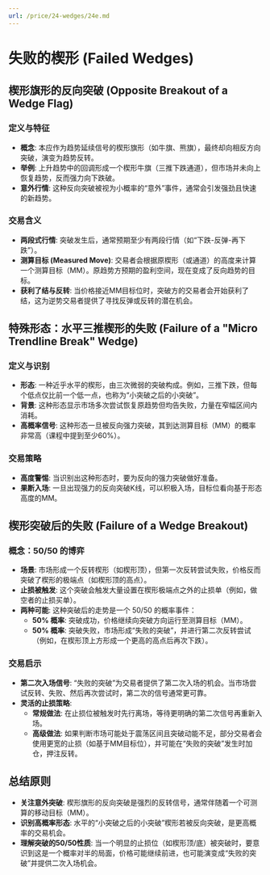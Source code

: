 ```yaml
---
url: /price/24-wedges/24e.md
---
```

# 失败的楔形 (Failed Wedges)

## 楔形旗形的反向突破 (Opposite Breakout of a Wedge Flag)

### 定义与特征

* **概念**: 本应作为趋势延续信号的楔形旗形（如牛旗、熊旗），最终却向相反方向突破，演变为趋势反转。
* **举例**: 上升趋势中的回调形成一个楔形牛旗（三推下跌通道），但市场并未向上恢复趋势，反而强力向下跌破。
* **意外行情**: 这种反向突破被视为小概率的“意外”事件，通常会引发强劲且快速的新趋势。

### 交易含义

* **两段式行情**: 突破发生后，通常预期至少有两段行情（如“下跌-反弹-再下跌”）。
* **测算目标 (Measured Move)**: 交易者会根据原楔形（或通道）的高度来计算一个测算目标（MM）。原趋势方预期的盈利空间，现在变成了反向趋势的目标。
* **获利了结与反转**: 当价格接近MM目标位时，突破方的交易者会开始获利了结，这为逆势交易者提供了寻找反弹或反转的潜在机会。

## 特殊形态：水平三推楔形的失败 (Failure of a "Micro Trendline Break" Wedge)

### 定义与识别

* **形态**: 一种近乎水平的楔形，由三次微弱的突破构成。例如，三推下跌，但每个低点仅比前一个低一点，也称为“小突破之后的小突破”。
* **背景**: 这种形态显示市场多次尝试恢复原趋势但均告失败，力量在窄幅区间内消耗。
* **高概率信号**: 这种形态一旦被反向强力突破，其到达测算目标（MM）的概率非常高（课程中提到至少60%）。

### 交易策略

* **高度警惕**: 当识别出这种形态时，要为反向的强力突破做好准备。
* **果断入场**: 一旦出现强力的反向突破K线，可以积极入场，目标位看向基于形态高度的MM。

## 楔形突破后的失败 (Failure of a Wedge Breakout)

### 概念：50/50 的博弈

* **场景**: 市场形成一个反转楔形（如楔形顶），但第一次反转尝试失败，价格反而突破了楔形的极端点（如楔形顶的高点）。
* **止损被触发**: 这个突破会触发大量设置在楔形极端点之外的止损单（例如，做空者的止损买单）。
* **两种可能**: 这种突破后的走势是一个 50/50 的概率事件：
  * **50% 概率**: 突破成功，价格继续向突破方向运行至测算目标（MM）。
  * **50% 概率**: 突破失败，市场形成“失败的突破”，并进行第二次反转尝试（例如，在楔形顶上方形成一个更高的高点后再次下跌）。

### 交易启示

* **第二次入场信号**: “失败的突破”为交易者提供了第二次入场的机会。当市场尝试反转、失败、然后再次尝试时，第二次的信号通常更可靠。
* **灵活的止损策略**:
  * **常规做法**: 在止损位被触发时先行离场，等待更明确的第二次信号再重新入场。
  * **高级做法**: 如果判断市场可能处于震荡区间且突破动能不足，部分交易者会使用更宽的止损（如基于MM目标位），并可能在“失败的突破”发生时加仓，押注反转。

## 总结原则

* **关注意外突破**: 楔形旗形的反向突破是强烈的反转信号，通常伴随着一个可测算的移动目标（MM）。
* **识别高概率形态**: 水平的“小突破之后的小突破”楔形若被反向突破，是更高概率的交易机会。
* **理解突破的50/50性质**: 当一个明显的止损位（如楔形顶/底）被突破时，要意识到这是一个概率对半的局面，价格可能继续前进，也可能演变成“失败的突破”并提供二次入场机会。

